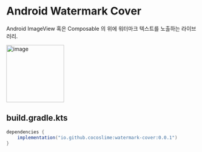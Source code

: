 # Android Watermark Cover

Android ImageView 혹은 Composable 의 위에 워터마크 텍스트를 노출하는 라이브러리.

<img width="152" alt="image" src="https://github.com/cocoslime/watermark-cover/assets/13598837/014f1c3d-2172-46b7-b09b-3b7aec1e98b9">

## build.gradle.kts
```groovy
dependencies {
    implementation("io.github.cocoslime:watermark-cover:0.0.1")
}
```
